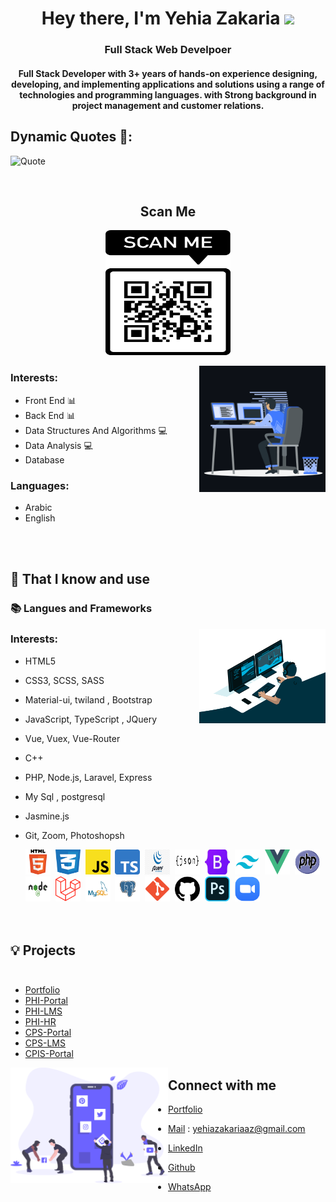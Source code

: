 <h1 align="center">Hey there, I'm Yehia Zakaria <img src="https://raw.githubusercontent.com/MartinHeinz/MartinHeinz/master/wave.gif" width="30px"></h1>

<h3 align="center">Full Stack Web Develpoer </h3>
<h4 align="center"> Full Stack Developer with 3+ years of hands-on experience designing, developing, and implementing applications and solutions  using a range of technologies and programming languages. with Strong background in project management and customer relations. </h3>


## Dynamic Quotes 📜:

![Quote](https://github-readme-quotes.herokuapp.com/quote?font=Gabrielle)

<br>

<div align="center">

## **Scan Me**

<a href="https://yehiazzz.com/"><img src="Images/QR_portfolio.png" width="200" height="200" alt="WebsiteQR"></a>

</div>

<img width="40%" align="right" alt="Github Header" src="Images/coding_2.gif" />

<h3 align="left">Interests:</h3>

- Front End 📊
- Back End 📊
- Data Structures And Algorithms 💻
- Data Analysis 💻
- Database

<h3 align="left">Languages:</h3>

- Arabic
- English 

<br><br>

## 🧠 That I know and use

### 📚 **Langues and Frameworks**<br>

<img width="40%" align="right" alt="Github Header" src="Images/coding_3.gif" />

<h3 align="left">Interests:</h3>

- HTML5
- CSS3, SCSS, SASS
- Material-ui, twiland , Bootstrap
- JavaScript, TypeScript , JQuery
- Vue, Vuex, Vue-Router
- C++
- PHP, Node.js, Laravel, Express
- My Sql , postgresql
- Jasmine.js
- Git, Zoom, Photoshopsh
    <div>
     <img src="Images/prog/HTML5.png" title="HTML5" alt="HTML" width="40" height="40"/>&nbsp;
     <img src="Images/prog/css-3-.png" title="css" alt="css" width="40" height="40"/>&nbsp;
     <img src="Images/prog/js.png" title="js" alt="js" width="40" height="40"/>&nbsp;
     <img src="Images/prog/ts.png" title="ts" alt="ts" width="40" height="40"/>&nbsp;
     <img src="Images/prog/jquery-.jpg" title="jquery" alt="jquery" width="40" height="40"/>&nbsp;
     <img src="Images/prog/json.png" title="json" alt="json" width="40" height="40"/>&nbsp;
     <img src="Images/prog/bootstrap.jpg" title="bootstrap" alt="bootstrap" width="40" height="40"/>&nbsp;
     <img src="Images/prog/Tailwind.svg.png" title="Tailwind" alt="Tailwind" width="40" height="40"/>&nbsp;
     <img src="Images/prog/Vue_2.svg.png" title="Vue_2" alt="Vue_2" width="40" height="40"/>&nbsp;
     <img src="Images/prog/PHP.png" title="PHP" alt="PHP" width="40" height="40"/>&nbsp;
     <img src="Images/prog/nodejs.png" title="nodejs" alt="nodejs" width="40" height="40"/>&nbsp;
     <img src="Images/prog/Laravel.png" title="Laravel" alt="Laravel" width="40" height="40"/>&nbsp;
     <img src="Images/prog/MySQL.png" title="MySQL" alt="MySQL" width="40" height="40"/>&nbsp;
     <img src="Images/prog/postgresql.png" title="postgresql" alt="postgresql" width="40" height="40"/>&nbsp;
     <img src="Images/prog/Git_icon.svg.png" title="Git_icon" alt="Git_icon" width="40" height="40"/>&nbsp;
     <img src="Images/prog/github.png" title="github" alt="github" width="40" height="40"/>&nbsp;
     <img src="Images/prog/Photoshop.png" title="Photoshop" alt="Photoshop" width="40" height="40"/>&nbsp;
     <img src="Images/prog/Zoom.png" title="Zoom" alt="Zoom" width="40" height="40"/>&nbsp;

    </div>
    <br><br>

## 💡 Projects<br><br> 

- [Portfolio](https://yehiazzz.com/)
- [PHI-Portal](https://phi.edu.eg/)
- [PHI-LMS](https://www.elearning.phi.edu.eg/)
- [PHI-HR](https://hr.phi.edu.eg/)
- [CPS-Portal](https://www.cps-education.com/)
- [CPS-LMS](http://elearning.cps-education.com/)
- [CPIS-Portal](http://cpischools.com/)

<img src ="Images/social_dashboard.svg" align = "left" width = 50%>
<div>
<h2  > Connect with me</h2>

- [Portfolio](https://yehiazzz.com/)
- [Mail](yehiazakariaaz@gmail.com) : yehiazakariaaz@gmail.com
- [LinkedIn](https://www.linkedin.com/in/yehia-zakaria/)
- [Github](https://github.com/yehiazzz/)
- [WhatsApp](https://api.whatsapp.com/send/?phone=201272184866&text&app_absent=0)

  <br><br>
